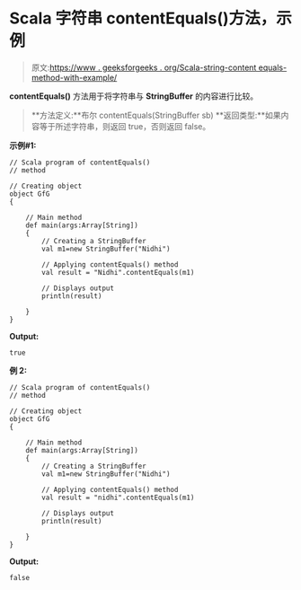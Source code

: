 # Scala 字符串 contentEquals()方法，示例

> 原文:[https://www . geeksforgeeks . org/Scala-string-content equals-method-with-example/](https://www.geeksforgeeks.org/scala-string-contentequals-method-with-example/)

**contentEquals()** 方法用于将字符串与 **StringBuffer** 的内容进行比较。

> **方法定义:**布尔 contentEquals(StringBuffer sb)
> **返回类型:**如果内容等于所述字符串，则返回 true，否则返回 false。

**示例#1:**

```
// Scala program of contentEquals()
// method

// Creating object
object GfG
{ 

    // Main method
    def main(args:Array[String])
    {
        // Creating a StringBuffer
        val m1=new StringBuffer("Nidhi")

        // Applying contentEquals() method
        val result = "Nidhi".contentEquals(m1)

        // Displays output
        println(result)

    }
} 
```

**Output:**

```
true

```

**例 2:**

```
// Scala program of contentEquals()
// method

// Creating object
object GfG
{ 

    // Main method
    def main(args:Array[String])
    {
        // Creating a StringBuffer
        val m1=new StringBuffer("Nidhi")

        // Applying contentEquals() method
        val result = "nidhi".contentEquals(m1)

        // Displays output
        println(result)

    }
} 
```

**Output:**

```
false

```